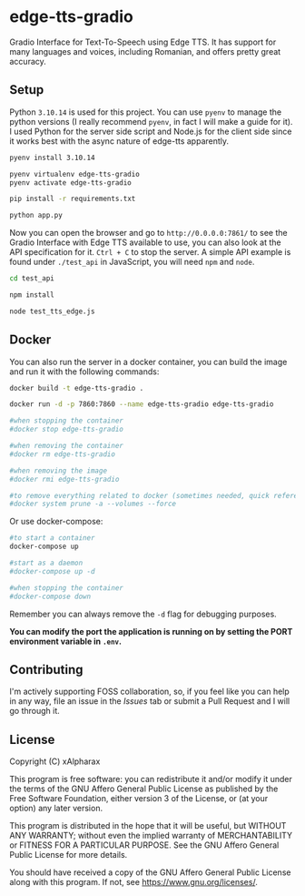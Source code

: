 # edge-tts-gradio

Gradio Interface for Text-To-Speech using Edge TTS. It has support for many languages and voices, including Romanian, and offers pretty great accuracy.

## Setup

Python `3.10.14` is used for this project. You can use `pyenv` to manage the python versions (I really recommend `pyenv`, in fact I will make a guide for it). I used Python for the server side script and Node.js for the client side since it works best with the async nature of edge-tts apparently.

```bash
pyenv install 3.10.14

pyenv virtualenv edge-tts-gradio
pyenv activate edge-tts-gradio

pip install -r requirements.txt

python app.py
```

Now you can open the browser and go to `http://0.0.0.0:7861/` to see the Gradio Interface with Edge TTS available to use, you can also look at the API specification for it. `Ctrl + C` to stop the server. A simple API example is found under `./test_api` in JavaScript, you will need `npm` and `node`.

```bash
cd test_api

npm install

node test_tts_edge.js
```

## Docker

You can also run the server in a docker container, you can build the image and run it with the following commands:

```bash
docker build -t edge-tts-gradio .

docker run -d -p 7860:7860 --name edge-tts-gradio edge-tts-gradio

#when stopping the container
#docker stop edge-tts-gradio

#when removing the container
#docker rm edge-tts-gradio

#when removing the image
#docker rmi edge-tts-gradio

#to remove everything related to docker (sometimes needed, quick reference)
#docker system prune -a --volumes --force
```

Or use docker-compose:

```bash
#to start a container
docker-compose up

#start as a daemon
#docker-compose up -d

#when stopping the container
#docker-compose down
```

Remember you can always remove the `-d` flag for debugging purposes.

**You can modify the port the application is running on by setting the PORT environment variable in `.env`.**

## Contributing

I'm actively supporting FOSS collaboration, so, if you feel like you can help in any way, file an issue in the *Issues* tab or submit a Pull Request and I will go through it.

## License

Copyright (C) xAlpharax

This program is free software: you can redistribute it and/or modify it under the terms of the GNU Affero General Public License as published by the Free Software Foundation, either version 3 of the License, or (at your option) any later version.

This program is distributed in the hope that it will be useful, but WITHOUT ANY WARRANTY; without even the implied warranty of MERCHANTABILITY or FITNESS FOR A PARTICULAR PURPOSE. See the GNU Affero General Public License for more details.

You should have received a copy of the GNU Affero General Public License along with this program. If not, see https://www.gnu.org/licenses/.
